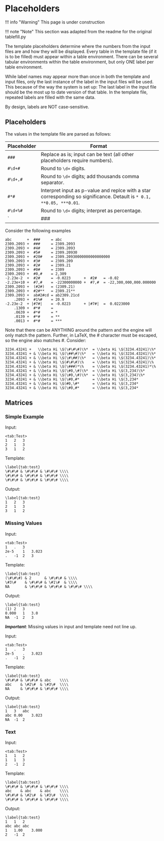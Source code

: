 Placeholders
============

!!! info "Warning"
    This page is under construction

!!! note "Note"
    This section was adapted from the readme for the original tablefill.py

The template placeholders determine where the numbers from the input
files are and how they will be displayed. Every table in the template
file (if it is to be filled) must appear within a table environment.
There can be several tabular environments within the table environment,
but only ONE label per table environment.

While label names may appear more than once in both the template and
input files, only the last instance of the label in the input files will
be used. This because of the way the system is set up: The last label in
the input file should be the most up to date version of that table. In
the template file, repeated labels are filled with the same data.

By design, labels are NOT case-sensitive.

Placeholders
------------

The values in the template file are parsed as follows:

Placeholder  | Format
------------ | ------
`###`        | Replace as is; input can be text (all other placeholders require numbers).
`#\d+#`      | Round to `\d+` digits.
`#\d+,#`     | Round to `\d+` digits; add thousands comma separator.
`#*#`        | Interpret input as p-value and replce with a star corresponding so significance. Detault is `* 0.1, **0.05, ***0.01`.
`#\d+%#`     | Round to `\d+` digits; interpret as percentage.
`|###|`      | Get the absolute value of the number.

Consider the following examples

```
abc       +  ###     = abc
2309.2093 +  ###     = 2309.2093
2309.2093 +  #4#     = 2309.2093
2309.2093 +  #5#     = 2309.20930
2309.2093 +  #20#    = 2309.20930000000000000000
2309.2093 +  #3#     = 2309.209
2309.2093 +  #2#     = 2309.21
2309.2093 +  #0#     = 2309
2309.2093 +  #0,#    = 2,309
-2.23e-2  +  #2#     = -0.0223      +  #2#   = -0.02
-2.23e+10 +  #7,#    = -22300000000 +  #7,#  = -22,300,000,000.000000
2309.2093 +  (#2#)   = (2309.21)
2309.2093 +  #2#**   = 2309.21**
2309.2093 +  ab#2#cd = ab2309.21cd
    .2093 +  #1%#    = 20.9
-2.23e-2  + |#7#|    = -0.0223      + |#7#|  =  0.0223000
    .1309 +  #*#     =
    .0639 +  #*#     = *
    .0139 +  #*#     = **
    .0013 +  #*#     = ***
```

Note that there can be ANYTHING around the pattern and the engine will
only match the pattern. Further, in LaTeX, the # character must be
escaped, so the engine also matches \#. Consider:

```
3234.43241 +   \\beta Hi \$(\#\#\#)\%*  = \\beta Hi \$(3234.43241)\%*
3234.43241 + & \\beta Hi \$(\##\#)\%*   = \\beta Hi \$(3234.43241)\%*
3234.43241 + & \\beta Hi \$(\#\##)\%*   = \\beta Hi \$(3234.43241)\%*
3234.43241 + & \\beta Hi \$(#\#\#)\%    = \\beta Hi \$(3234.43241)\%
3234.43241 + & \\beta Hi \$(\###)*\%    = \\beta Hi \$(3234.43241)*\%
3234.43241 + & \\beta Hi \$(\#0,\#)\%*  = \\beta Hi \$(3,234)\%*
3234.43241 + & \\beta Hi \$(\#0,\#)\%*  = \\beta Hi \$(3,234)\%*
3234.43241 + & \\beta Hi \$(\#0,#*      = \\beta Hi \$(3,234*
3234.43241 + & \\beta Hi \$(#0,\#*      = \\beta Hi \$(3,234*
3234.43241 + & \\beta Hi \$(\#0,#*      = \\beta Hi \$(3,234*
```

Matrices
--------

### Simple Example

Input:

```
<tab:Test>
1	2	3
2	1	3
3	1	2
```

Template:

```
\label{tab:test}
\#\#\# & \#\#\# & \#\#\# \\\\
\#\#\# & \#\#\# & \#\#\# \\\\
\#\#\# & \#\#\# & \#\#\# \\\\
```

Output:

```
\label{tab:test}
1	2	3
2	1	3
3	1	2
```

### Missing Values

Input:

```
<tab:Test>
1	.	3
2e-5	1	3.023
.	-1	2	3
```

Template:

```
\label{tab:test}
(\#\#\#) & 2      & \#\#\# & \\\\
\#3\#    & \#\#\# & \#1\#  & \\\\
NA       & \#\#\# & \#\#\# & \#\#\# \\\\
```

Output:

```
\label{tab:test}
(1)	2	3
0.000	1	3.0
NA	-1	2	3
```

_**Important**_: Missing values in input and template need not line up.

Input:

```
<tab:Test>
1	.	3
2e-5	.	3.023
.	-1	2
```

Template:

```
\label{tab:test}
\#\#\# & \#\#\# & abc    \\\\
abc    & \#2\#  & \#3\#  \\\\
NA     & \#\#\# & \#\#\# \\\\
```

Output:

```
\label{tab:test}
1	3	abc
abc	0.00	3.023
NA	-1	2
```

### Text

Input:

```
<tab:Test>
1	1	2
1	1	3
2	-1	2
```

Template:

```
\label{tab:test}
\#\#\# & \#\#\# & \#\#\# \\\\
abc    & abc    & abc    \\\\
\#\#\# & \#2\#  & \#3\#  \\\\
\#\#\# & \#\#\# & \#\#\# \\\\
```

Output:

```
\label{tab:test}
1	1	2
abc	abc	abc
1	1.00	3.000
2	-1	2
```
